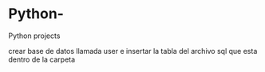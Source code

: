 # Python-
Python projects

crear base de datos llamada user e insertar la tabla del archivo sql que esta dentro de la carpeta
